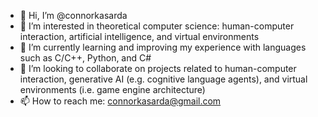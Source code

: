 - 👋 Hi, I’m @connorkasarda
- 👀 I’m interested in theoretical computer science: human-computer interaction, artificial intelligence, and virtual environments
- 🌱 I’m currently learning and improving my experience with languages such as C/C++, Python, and C#
- 💞️ I’m looking to collaborate on projects related to human-computer interaction, generative AI (e.g. cognitive language agents), and virtual environments (i.e. game engine architecture)
- 📫 How to reach me: connorkasarda@gmail.com

<!---
connorkasarda/connorkasarda is a ✨ special ✨ repository because its `README.md` (this file) appears on your GitHub profile.
You can click the Preview link to take a look at your changes.
--->

